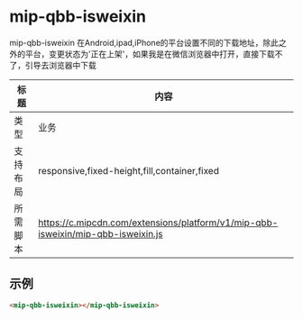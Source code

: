 # mip-qbb-isweixin

mip-qbb-isweixin 在Android,ipad,iPhone的平台设置不同的下载地址，除此之外的平台，变更状态为'正在上架'，如果我是在微信浏览器中打开，直接下载不了，引导去浏览器中下载

标题|内容
----|----
类型|业务
支持布局|responsive,fixed-height,fill,container,fixed
所需脚本|https://c.mipcdn.com/extensions/platform/v1/mip-qbb-isweixin/mip-qbb-isweixin.js

## 示例
```html
<mip-qbb-isweixin></mip-qbb-isweixin>
```